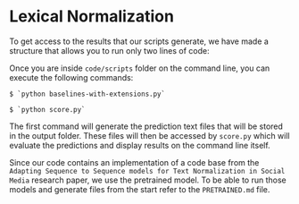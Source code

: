 # Lexical Normalization

To get access to the results that our scripts generate, we have made a structure that allows you to run only two lines of code:

Once you are inside `code/scripts` folder on the command line, you can execute the following commands:

```
$ `python baselines-with-extensions.py`
```
```
$ `python score.py`
```


The first command will generate the prediction text files that will be stored in the output folder. These files will then be accessed by `score.py` which will evaluate the predictions and display results on the command line itself.

Since our code contains an implementation of a code base from the `Adapting Sequence to Sequence models for Text Normalization in Social Media` research paper, we use the pretrained model. To be able to run those models and generate files from the start refer to the `PRETRAINED.md` file.
